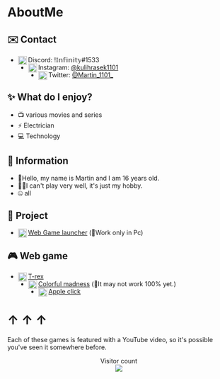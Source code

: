 # AboutMe


## ✉️ Contact 
- <img align="left" alt="Discord" width="20px" src="https://cdn.discordapp.com/emojis/1080527612943794186.webp?size=128&quality=lossless"/> Discord: !𝕀𝕟𝕗𝕚𝕟𝕚𝕥𝕪#1533
-  <img align="left" alt="Instagram" width="20px" src="https://cdn.discordapp.com/emojis/1080528469668151389.webp?size=128&quality=lossless"/> Instagram: [@kulihrasek1101](https://www.instagram.com/kulihrasek1101/) 
- <img align="left" alt="Twitter" width="20px" src="https://cdn.discordapp.com/emojis/1080527623022714971.webp?size=128&quality=lossless"/> Twitter: [@Martin_1101_](https://twitter.com/Martin_1101_)

## ✨ What do I enjoy?
- 📺 various movies and series
- ⚡ Electrician
- 💻 Technology 

## 📄 Information
- 👋Hello, my name is Martin and I am 16 years old.
- 👨‍💻I can't play very well, it's just my hobby.
- 🤐 all
## 🚧 Project
- <img align="left" alt="apple" width="20px" src="https://cdn.discordapp.com/emojis/1081272121088549036.webp?size=128&quality=lossless"/>[Web Game launcher](https://game-launcher.4fan.cz) (🛑Work only in Pc)

## 🎮 Web game
- <img align="left" alt="apple" width="20px" src="https://cdn.discordapp.com/emojis/1080973431681585253.webp?size=128&quality=lossless"/> [T-rex](https://t-rex-game.4fan.cz)
- <img align="left" alt="apple" width="20px" src="https://cdn.discordapp.com/emojis/1080973429433442314.webp?size=128&quality=lossless"/>[Colorful madness](https://colorful-madness.4fan.cz) (🛑It may not work 100% yet.)
- <img align="left" alt="apple" width="20px" src="https://cdn.discordapp.com/emojis/1080973433090871347.webp?size=128&quality=lossless"/> [Apple click](https://apple-click.4fan.cz)

 # ↑  ↑  ↑
  Each of these games is featured with a YouTube video, so it's possible you've seen it somewhere before.

<p align="center"> 
  Visitor count<br>
  <img src="https://profile-counter.glitch.me/1101Martin1101/count.svg" />
</p>
